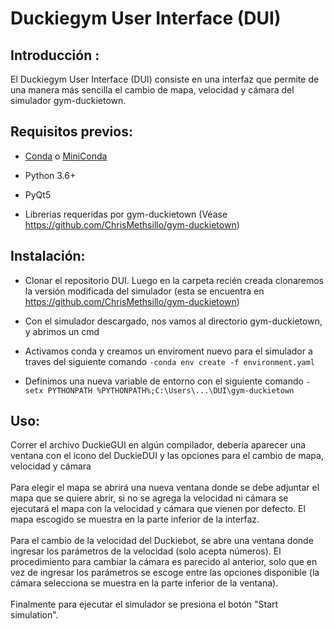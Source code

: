 # Duckiegym User Interface (DUI)
## Introducción :
El Duckiegym User Interface (DUI) consiste en una interfaz que permite de una manera más sencilla el cambio de mapa, velocidad y cámara del simulador gym-duckietown.
## Requisitos previos:
- [Conda](https://www.anaconda.com/products/individual) o [MiniConda](https://docs.conda.io/en/latest/miniconda.html)

- Python 3.6+

- PyQt5 

- Librerias requeridas por gym-duckietown (Véase https://github.com/ChrisMethsillo/gym-duckietown)
## Instalación:
- Clonar el repositorio DUI. Luego en la carpeta recién creada clonaremos la versión modificada del simulador
(esta se encuentra en https://github.com/ChrisMethsillo/gym-duckietown)

- Con el simulador descargado, nos vamos al directorio gym-duckietown, y abrimos un cmd

- Activamos conda y creamos un enviroment nuevo para el simulador a traves del siguiente comando `-conda env create -f environment.yaml`

- Definimos una nueva variable de entorno con el siguiente comando `-setx PYTHONPATH %PYTHONPATH%;C:\Users\...\DUI\gym-duckietown`
## Uso:
Correr el archivo DuckieGUI en algún compilador, debería aparecer una ventana con el icono del DuckieDUI 
y las opciones para el cambio de mapa, velocidad y cámara\
\
Para elegir el mapa se abrirá una nueva ventana donde se debe adjuntar el mapa que se quiere abrir, si no se agrega la velocidad ni cámara se 
ejecutará el mapa con la velocidad y cámara que vienen por defecto. El mapa escogido se muestra en la parte inferior de la interfaz.\
\
Para el cambio de la velocidad del Duckiebot, se abre una ventana donde ingresar los parámetros de la velocidad (solo acepta números). El procedimiento para cambiar la cámara es parecido al anterior,
solo que en vez de ingresar los parámetros se escoge entre las opciones disponible (la cámara selecciona se muestra en la parte inferior de la ventana).\
\
Finalmente para ejecutar el simulador se presiona el botón "Start simulation".

